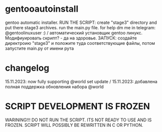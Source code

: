 # gentooautoinstall
gentoo automatic installer.
RUN THE SCRIPT:
create "stage3" directory and put there stage3 archives. run the main.py file.
for help dm me in telegram: @gentoolinuxuser
:) /
автоматический установщик gentoo линукс. Модифиуировать скрипт? - да на здоровье.
ЗАПУСК:
создайте директроию "stage3" и положите туда соответствующие файлы, потом запустите main.py от имени рута

# changelog
15.11.2023: now fully supporting @world set update / 15.11.2023: добавлена полная поддержка обновления набора @world

# SCRIPT DEVELOPMENT IS FROZEN
WARINING!!! DO NOT RUN THE SCRIPT. ITS NOT READY TO USE AND IS FROZEN. SCRIPT WILL POSSIBLY BE REWRITTEN IN C OR PYTHON.
